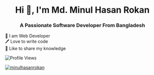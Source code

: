 <h1 align="center">Hi 👋, I'm Md. Minul Hasan Rokan</h1>
<h3 align="center">A Passionate Software Developer From Bangladesh</h3>

👑 I am Web Developer <br>
🖊️ Love to write code <br>
🎤 Like to share my knowledge <br>

<p align="left"> <img src="https://komarev.com/ghpvc/?username=minulhasanrokan&label=Profile%20views&color=0e75b6&style=flat" alt="Profile Views" /> </p>

<p align="left"> <a href="https://github.com/ryo-ma/github-profile-trophy"><img src="https://github-profile-trophy.vercel.app/?username=minulhasanrokan" alt="minulhasanrokan" /></a> </p>
